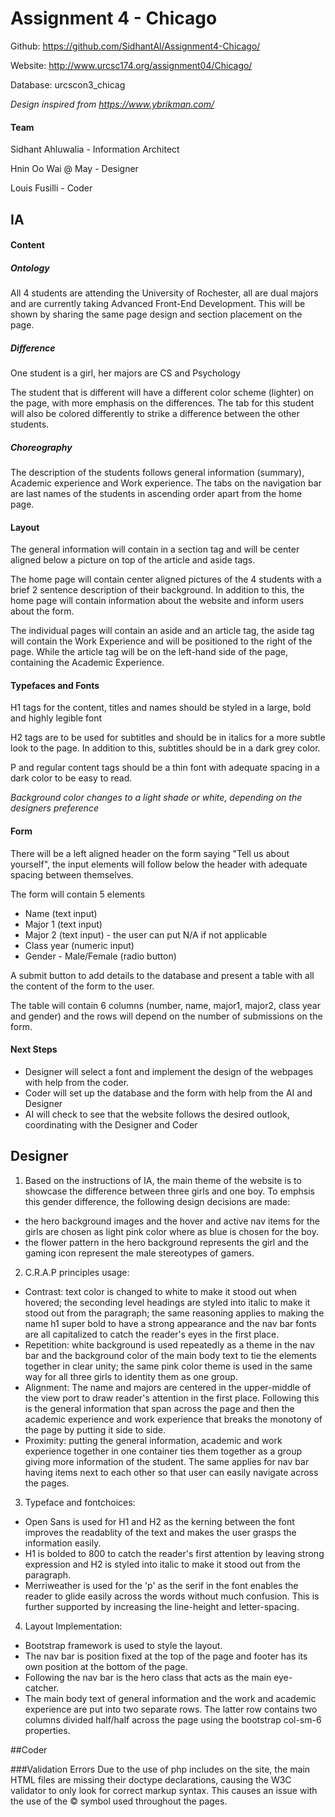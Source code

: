 # Assignment 4 - Chicago 

Github: https://github.com/SidhantAl/Assignment4-Chicago/

Website: http://www.urcsc174.org/assignment04/Chicago/

Database: urcscon3_chicag

*Design inspired from https://www.ybrikman.com/*

#### Team 

Sidhant Ahluwalia - Information Architect 

Hnin Oo Wai @ May - Designer

Louis Fusilli - Coder 


## IA 

#### Content

##### Ontology

All 4 students are attending the University of Rochester, all are dual majors and are currently taking Advanced Front-End Development. This will be shown by sharing the same page design and section placement on the page. 

##### Difference

One student is a girl, her majors are CS and Psychology  

The student that is different will have a different color scheme (lighter) on the page, with more emphasis on the differences. The tab for this student will also be colored differently to strike a difference between the other students.

##### Choreography

The description of the students follows general information (summary), Academic experience and Work experience. The tabs on the navigation bar are last names of the students in ascending order apart from the home page.


#### Layout

The general information will contain in a section tag and will be center aligned below a picture on top of the article and aside tags. 

The home page will contain center aligned pictures of the 4 students with a brief 2 sentence description of their background. In addition to this, the home page will contain information about the website and inform users about the form.

The individual pages will contain an aside and an article tag, the aside tag will contain the Work Experience and will be positioned to the right of the page. While the article tag will be on the left-hand side of the page, containing the Academic Experience. 


#### Typefaces and Fonts 

H1 tags for the content, titles and names should be styled in a large, bold and highly legible font

H2 tags are to be used for subtitles and should be in italics for a more subtle look to the page. In addition to this, subtitles should be in a dark grey color.

P and regular content tags should be a thin font with adequate spacing in a dark color to be easy to read. 

*Background color changes to a light shade or white, depending on the designers preference*

#### Form

There will be a left aligned header on the form saying "Tell us about yourself", the input elements will follow below the header with adequate spacing between themselves.  

The form will contain 5 elements 

- Name (text input)
- Major 1 (text input)
- Major 2 (text input) - the user can put N/A if not applicable
- Class year (numeric input)
- Gender - Male/Female (radio button)

A submit button to add details to the database and present a table with all the content of the form to the user.

The table will contain 6 columns (number, name, major1, major2, class year and gender) and the rows will depend on the number of submissions on the form.


#### Next Steps 

- Designer will select a font and implement the design of the webpages with help from the coder. 
- Coder will set up the database and the form with help from the AI and Designer
- AI will check to see that the website follows the desired outlook, coordinating with the Designer and Coder 

## Designer

1) Based on the instructions of IA, the main theme of the website is to showcase the difference between three girls and one boy. To emphsis this gender difference, the following design decisions are made:

  - the hero background images and the hover and active nav items for the girls are chosen as light pink color where as blue is chosen       for the boy.
  - the flower pattern in the hero background represents the girl and the gaming icon represent the male stereotypes of gamers.

2) C.R.A.P principles usage:

  - Contrast: text color is changed to white to make it stood out when hovered; the seconding level headings are styled into italic to make it stood out from the paragraph; the same reasoning applies to making the name h1 super bold to have a strong appearance and the nav bar fonts are all capitalized to catch the reader's eyes in the first place. 
  - Repetition: white background is used repeatedly as a theme in the nav bar and the background color of the main body text to tie the elements together in clear unity; the same pink color theme is used in the same way for all three girls to identity them as one group.
  - Alignment: The name and majors are centered in the upper-middle of the view port to draw reader's attention in the first place. Following this is the general information that span across the page and then the academic experience and work experience that breaks the monotony of the page by putting it side to side. 
  - Proximity: putting the general information, academic and work experience together in one container ties them together as a group giving more information of the student. The same applies for nav bar having items next to each other so that user can easily navigate across the pages. 

3) Typeface and fontchoices:

  - Open Sans is used for H1 and H2 as the kerning between the font improves the readablity of the text and makes the user grasps the information easily. 
  - H1 is bolded to 800 to catch the reader's first attention by leaving strong expression and H2 is styled into italic to make it stood out from the paragraph.
  - Merriweather is used for the 'p' as the serif in the font enables the reader to glide easily across the words without much confusion. This is further supported by increasing the line-height and letter-spacing. 
  
 4) Layout Implementation:
 
 - Bootstrap framework is used to style the layout. 
 - The nav bar is position fixed at the top of the page and footer has its own position at the bottom of the page.
 - Following the nav bar is the hero class that acts as the main eye-catcher.
 - The main body text of general information and the work and academic experience are put into two separate rows. The latter row contains two columns divided half/half across the page using the bootstrap col-sm-6 properties. 
 
##Coder

###Validation Errors
Due to the use of php includes on the site, the main HTML files are missing their doctype declarations, causing the W3C validator to only look for correct markup syntax. This causes an issue with the use of the &copy; symbol used throughout the pages.



